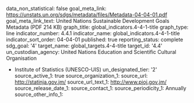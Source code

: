 data_non_statistical: false
goal_meta_link: https://unstats.un.org/sdgs/metadata/files/Metadata-04-04-01.pdf
goal_meta_link_text: United Nations Sustainable Development Goals Metadata (PDF 214
  KB)
graph_title: global_indicators.4-4-1-title
graph_type: line
indicator_number: 4.4.1
indicator_name: global_indicators.4-4-1-title
indicator_sort_order: 04-04-01
published: true
reporting_status: complete
sdg_goal: '4'
target_name: global_targets.4-4-title
target_id: '4.4'
un_custodian_agency: United Nations Education and Scientific Cultural Organisation
  - Institute of Statistics (UNESCO-UIS)
un_designated_tier: '2'
source_active_1: true
source_organization_1: 
source_url: http://statinja.gov.jm/
source_url_text_1: http://www.pioj.gov.jm/
source_release_date_1: 
source_contact_1: 
source_periodicity_1: Annually
source_other_info_1: 